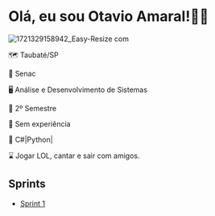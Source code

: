 # Olá, eu sou Otavio Amaral!👋🏼
![1721329158942_Easy-Resize com](https://github.com/user-attachments/assets/245fc7e2-bb54-46d7-a137-7b4f1098a496)

🗺️ Taubaté/SP

📕 Senac

🖥️ Análise e Desenvolvimento de Sistemas

🎒 2º Semestre

🏢 Sem experiência

🤔 C#|Python|

⌛ Jogar LOL, cantar e sair com amigos.

## Sprints
* [Sprint 1](./"C:\Users\Otavi\OneDrive\Documentos\REPOSITORIOOTAVIO\REPOSITORIO\SPRINT1"/)
